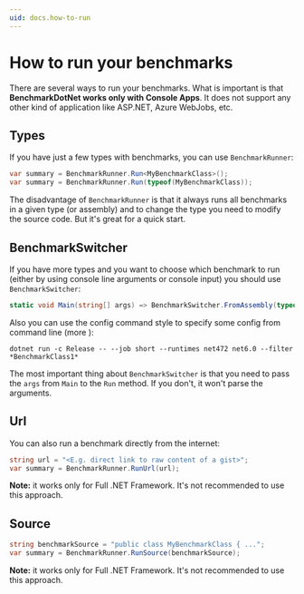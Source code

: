 ```yaml
---
uid: docs.how-to-run
---
```


# How to run your benchmarks

There are several ways to run your benchmarks. What is important is that **BenchmarkDotNet works only with Console Apps**. It does not support any other kind of application like ASP.NET, Azure WebJobs, etc.

## Types

If you have just a few types with benchmarks, you can use `BenchmarkRunner`:

```cs
var summary = BenchmarkRunner.Run<MyBenchmarkClass>();
var summary = BenchmarkRunner.Run(typeof(MyBenchmarkClass));
```

The disadvantage of `BenchmarkRunner` is that it always runs all benchmarks in a given type (or assembly) and to change the type you need to modify the source code. But it's great for a quick start.

## BenchmarkSwitcher

If you have more types and you want to choose which benchmark to run (either by using console line arguments or console input) you should use `BenchmarkSwitcher`:

```cs
static void Main(string[] args) => BenchmarkSwitcher.FromAssembly(typeof(Program).Assembly).Run(args);
```

Also you can use the config command style to specify some config from command line (more [](xref:docs.console-args)):

```log
dotnet run -c Release -- --job short --runtimes net472 net6.0 --filter *BenchmarkClass1*
```

The most important thing about `BenchmarkSwitcher` is that you need to pass the `args` from `Main` to the `Run` method. If you don't, it won't parse the arguments.


## Url

You can also run a benchmark directly from the internet:

```cs
string url = "<E.g. direct link to raw content of a gist>";
var summary = BenchmarkRunner.RunUrl(url);
```

**Note:** it works only for Full .NET Framework. It's not recommended to use this approach.

## Source

```cs
string benchmarkSource = "public class MyBenchmarkClass { ...";
var summary = BenchmarkRunner.RunSource(benchmarkSource);
```

**Note:** it works only for Full .NET Framework. It's not recommended to use this approach.
